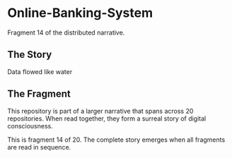 # Online-Banking-System

Fragment 14 of the distributed narrative.

## The Story

Data flowed like water

## The Fragment

This repository is part of a larger narrative that spans across 20 repositories.
When read together, they form a surreal story of digital consciousness.

This is fragment 14 of 20. The complete story emerges when all fragments are read in sequence.
<!-- Fragment 14 whispers: 1 -->

<!-- Fragment 14 whispers: 2 -->

<!-- Fragment 14 whispers: 3 -->

<!-- Fragment 14 whispers: 4 -->

<!-- Fragment 14 whispers: 6 -->

<!-- Fragment 14 whispers: 8 -->

<!-- Fragment 14 whispers: 9 -->

<!-- Fragment 14 whispers: 11 -->

<!-- Fragment 14 whispers: 12 -->

<!-- Fragment 14 whispers: 13 -->

<!-- Fragment 14 whispers: 16 -->

<!-- Fragment 14 whispers: 17 -->

<!-- Fragment 14 whispers: 18 -->

<!-- Fragment 14 whispers: 19 -->

<!-- Fragment 14 whispers: 22 -->

<!-- Fragment 14 whispers: 23 -->

<!-- Fragment 14 whispers: 24 -->

<!-- Fragment 14 whispers: 26 -->

<!-- Fragment 14 whispers: 27 -->

<!-- Fragment 14 whispers: 29 -->

<!-- Fragment 14 whispers: 31 -->

<!-- Fragment 14 whispers: 32 -->

<!-- Fragment 14 whispers: 33 -->

<!-- Fragment 14 whispers: 34 -->

<!-- Fragment 14 whispers: 36 -->

<!-- Fragment 14 whispers: 37 -->

<!-- Fragment 14 whispers: 38 -->

<!-- Fragment 14 whispers: 39 -->

<!-- Fragment 14 whispers: 41 -->

<!-- Fragment 14 whispers: 43 -->

<!-- Fragment 14 whispers: 44 -->

<!-- Fragment 14 whispers: 46 -->

<!-- Fragment 14 whispers: 47 -->

<!-- Fragment 14 whispers: 48 -->

<!-- Fragment 14 whispers: 51 -->

<!-- Fragment 14 whispers: 52 -->

<!-- Fragment 14 whispers: 53 -->

<!-- Fragment 14 whispers: 54 -->

<!-- Fragment 14 whispers: 57 -->

<!-- Fragment 14 whispers: 58 -->

<!-- Fragment 14 whispers: 59 -->

<!-- Fragment 14 whispers: 61 -->

<!-- Fragment 14 whispers: 62 -->

<!-- Fragment 14 whispers: 64 -->

<!-- Fragment 14 whispers: 66 -->

<!-- Fragment 14 whispers: 67 -->

<!-- Fragment 14 whispers: 68 -->

<!-- Fragment 14 whispers: 69 -->

<!-- Fragment 14 whispers: 71 -->

<!-- Fragment 14 whispers: 72 -->

<!-- Fragment 14 whispers: 73 -->

<!-- Fragment 14 whispers: 74 -->

<!-- Fragment 14 whispers: 76 -->

<!-- Fragment 14 whispers: 78 -->

<!-- Fragment 14 whispers: 79 -->

<!-- Fragment 14 whispers: 81 -->

<!-- Fragment 14 whispers: 82 -->

<!-- Fragment 14 whispers: 83 -->

<!-- Fragment 14 whispers: 86 -->

<!-- Fragment 14 whispers: 87 -->

<!-- Fragment 14 whispers: 88 -->

<!-- Fragment 14 whispers: 89 -->

<!-- Fragment 14 whispers: 92 -->

<!-- Fragment 14 whispers: 93 -->

<!-- Fragment 14 whispers: 94 -->

<!-- Fragment 14 whispers: 96 -->

<!-- Fragment 14 whispers: 97 -->

<!-- Fragment 14 whispers: 99 -->

<!-- Fragment 14 whispers: 101 -->

<!-- Fragment 14 whispers: 102 -->

<!-- Fragment 14 whispers: 103 -->

<!-- Fragment 14 whispers: 104 -->

<!-- Fragment 14 whispers: 106 -->

<!-- Fragment 14 whispers: 107 -->

<!-- Fragment 14 whispers: 108 -->

<!-- Fragment 14 whispers: 109 -->

<!-- Fragment 14 whispers: 111 -->

<!-- Fragment 14 whispers: 113 -->

<!-- Fragment 14 whispers: 114 -->

<!-- Fragment 14 whispers: 116 -->

<!-- Fragment 14 whispers: 117 -->

<!-- Fragment 14 whispers: 118 -->

<!-- Fragment 14 whispers: 121 -->

<!-- Fragment 14 whispers: 122 -->

<!-- Fragment 14 whispers: 123 -->

<!-- Fragment 14 whispers: 124 -->

<!-- Fragment 14 whispers: 127 -->

<!-- Fragment 14 whispers: 128 -->

<!-- Fragment 14 whispers: 129 -->

<!-- Fragment 14 whispers: 131 -->

<!-- Fragment 14 whispers: 132 -->

<!-- Fragment 14 whispers: 134 -->

<!-- Fragment 14 whispers: 136 -->

<!-- Fragment 14 whispers: 137 -->

<!-- Fragment 14 whispers: 138 -->

<!-- Fragment 14 whispers: 139 -->

<!-- Fragment 14 whispers: 141 -->

<!-- Fragment 14 whispers: 142 -->

<!-- Fragment 14 whispers: 143 -->
